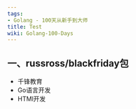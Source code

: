 ```yaml
---
tags:
- Golang - 100天从新手到大师
title: Test
wiki: Golang-100-Days
---
```


## 一、russross/blackfriday包
* 千锋教育
* Go语言开发
* HTMl开发